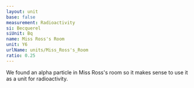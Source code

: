 ```yaml
---
layout: unit
base: false
measurement: Radioactivity
si: Becquerel
siUnit: Bq
name: Miss Ross's Room
unit: Y6
urlName: units/Miss_Ross's_Room
ratio: 0.25
---
```


We found an alpha particle in Miss Ross's room so it makes sense to use it as a unit for radioactivity.
